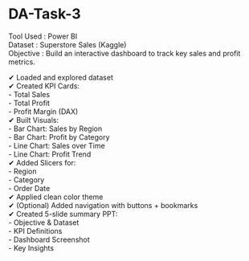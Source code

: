 # DA-Task-3

Tool Used      : Power BI                                                                                        
Dataset        : Superstore Sales (Kaggle)                                                                                      
Objective      : Build an interactive dashboard to track key sales and profit metrics.                                                                                      
                                                                                      
✔ Loaded and explored dataset                                                                                      
✔ Created KPI Cards:                                                                                      
     - Total Sales                                                                                      
     - Total Profit                                                                                      
     - Profit Margin (DAX)                                                                                      
✔ Built Visuals:                                                                                      
     - Bar Chart: Sales by Region                                                                                      
     - Bar Chart: Profit by Category                                                                                      
     - Line Chart: Sales over Time                                                                                      
     - Line Chart: Profit Trend                                                                                      
✔ Added Slicers for:                                                                                      
     - Region                                                                                      
     - Category                                                                                      
     - Order Date                                                                                      
✔ Applied clean color theme                                                                                      
✔ (Optional) Added navigation with buttons + bookmarks                                                                                      
✔ Created 5-slide summary PPT:                                                                                      
     - Objective & Dataset                                                                                      
     - KPI Definitions                                                                                      
     - Dashboard Screenshot                                                                                      
     - Key Insights                                                                                      
